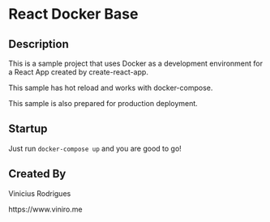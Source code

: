 # React Docker Base

## Description

This is a sample project that uses Docker as a development environment for a React App created by create-react-app.

This sample has hot reload and works with docker-compose.

This sample is also prepared for production deployment.

## Startup

Just run <code>docker-compose up</code> and you are good to go!

## Created By

<p>Vinicius Rodrigues</p>
<p>https://www.viniro.me</p>
